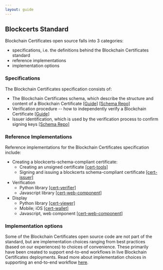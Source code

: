 ```yaml
---
layout: guide
---
```


## Blockcerts Standard

Blockchain Certificates open source falls into 3 categories: 

*   specifications, i.e. the definitions behind the Blockchain Certificates standard
*   reference implementations
*   implementation options

### Specifications

The Blockchain Certificates specification consists of:

*   The Blockchain Certificates schema, which describe the structure and content of a Blockchain Certificate [[Guide]](schemas.html)  [[Schema Repo]](https://github.com/blockchain-certificates/cert-schema)
*   Verification procedure -- how to independently verify a Blockchain Certificate [[Guide]](verification-process.html)
*   Issuer identification, which is used by the verification process to confirm signing keys [[Schema Repo]](https://github.com/blockchain-certificates/cert-schema)

### Reference Implementations

Reference implementations for the Blockchain Certificates specification include:

*   Creating a blockcerts-schema-compliant certificate:
    *    Creating an unsigned certificate [[cert-tools]](https://github.com/blockchain-certificates/cert-tools)
    *    Signing and issuing a blockcerts schema-compliant certificate [[cert-issuer]](https://github.com/blockchain-certificates/cert-issuer)
*   Verification
    *    Python library [[cert-verifier]](https://github.com/blockchain-certificates/cert-verifier)
    *    Javascript library [[cert-web-component]](https://github.com/blockchain-certificates/cert-web-component)
*   Display 
    *    Python library [[cert-viewer]](https://github.com/blockchain-certificates/cert-viewer)
    *    Mobile; iOS [[cert-wallet]](https://github.com/blockchain-certificates/cert-wallet)
    *    Javascript, web component [[cert-web-component]](https://github.com/blockchain-certificates/cert-web-component)

### Implementation options

Some of the Blockchain Certificates open source code are not part of the standard, but are implementation choices ranging from best practices (based on our experiences) to choices of convenience. These primarily have been created to support end-to-end workflows in live Blockchain Certificates deployments. Read more about implementation choices in supporting an end-to-end workflow [here](workflow.md).
